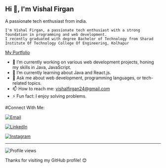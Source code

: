   __Hi 👋, I'm Vishal Firgan__
---


A passionate tech enthusiast from india.

    I'm Vishal Firgan, a passionate tech enthusiast with a strong foundation in programming and web development.
    I recently graduated with degree Bachelor of Technology from Sharad Institute Of Technology College Of Engineering, Kolhapur

[My Portfolio ](https://vishalfirgan.github.io/My-Portfolio/)


- 🔭 I’m currently working on various web development projects, honing my skills in Java, JavaScript.
- 🌱 I’m currently learning about Java and React.js.
- 💬 Ask me about web development, programming languages, or tech-related topics.
- 📫 How to reach me: [vishalfirgan24@gmail.com](mailto:vishalfirgan24@gmail.com)
- ⚡ Fun fact: I enjoy solving problems.

#Connect With Me:

[![Email](https://img.shields.io/badge/Email-Contact%20Me-red)](mailto:vishalfirgan24@gmail.com)

[![LinkedIn](https://img.shields.io/badge/LinkedIn-Connect-blue)](https://www.linkedin.com/in/vishal-firgan-2440bb226/)

[![Instagram](https://img.shields.io/badge/Instagram-Follow-red)](https://www.instagram.com/vishal_firgan/)

---

![Profile views](https://komarev.com/ghpvc/?username=vishalfirgan&color=brightgreen)




Thanks for visiting my GitHub profile! 😊
